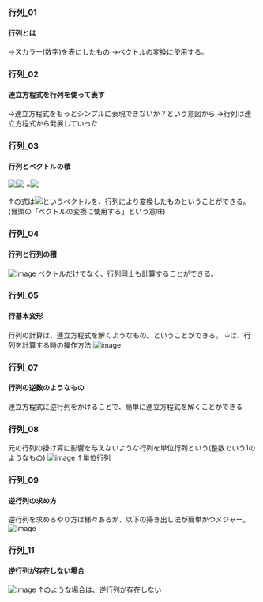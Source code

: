 ### 行列_01
#### 行列とは
→スカラー(数字)を表にしたもの
→ベクトルの変換に使用する。

### 行列_02
#### 連立方程式を行列を使って表す
→連立方程式をもっとシンプルに表現できないか？という意図から
→行列は連立方程式から発展していった

### 行列_03
#### 行列とベクトルの積
<img src="https://latex.codecogs.com/gif.latex?\begin{pmatrix}6%20&%204%20\\%203%20&%205%20\end{pmatrix}"/><img src="https://latex.codecogs.com/gif.latex?\begin{pmatrix}1%20\\2%20\end{pmatrix}"/>
=<img src="https://latex.codecogs.com/gif.latex?\begin{pmatrix}14%20\\13%20\end{pmatrix}"/>
  
↑の式は<img src="https://latex.codecogs.com/gif.latex?\begin{pmatrix}1%20\\2%20\end{pmatrix}"/>というベクトルを、行列により変換したものということができる。(冒頭の「ベクトルの変換に使用する」という意味)

### 行列_04
#### 行列と行列の積
![image](https://user-images.githubusercontent.com/20613753/137623296-5acb9290-3448-477a-9051-8c3dd91bdb7f.png)
ベクトルだけでなく、行列同士も計算することができる。

### 行列_05
#### 行基本変形
行列の計算は、連立方程式を解くようなもの。ということができる。
↓は、行列を計算する時の操作方法
![image](https://user-images.githubusercontent.com/20613753/137623679-7bebf537-39b8-45e6-bce1-8f6d8ef556cb.png)

### 行列_07
#### 行列の逆数のようなもの
連立方程式に逆行列をかけることで、簡単に連立方程式を解くことができる

### 行列_08
元の行列の掛け算に影響を与えないような行列を単位行列という(整数でいう1のようなもの)
![image](https://user-images.githubusercontent.com/20613753/137623881-4c4d0bb7-5ddc-4ff2-85cb-1a01e84c8bbf.png)
↑単位行列

### 行列_09
#### 逆行列の求め方
逆行列を求めるやり方は様々あるが、以下の掃き出し法が簡単かつメジャー。
![image](https://user-images.githubusercontent.com/20613753/137628325-b0c23157-03ab-4d61-9522-b4c391d0e580.png)

### 行列_11
#### 逆行列が存在しない場合
![image](https://user-images.githubusercontent.com/20613753/137628548-9d78bc86-535c-4090-974c-efe6e4e2321c.png)
↑のような場合は、逆行列が存在しない







